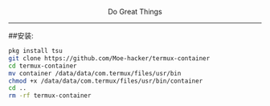 <p align="center">Do Great Things</p>         

--------
##安装:
```sh
pkg install tsu
git clone https://github.com/Moe-hacker/termux-container
cd termux-container
mv container /data/data/com.termux/files/usr/bin
chmod +x /data/data/com.termux/files/usr/bin/container
cd ..
rm -rf termux-container
```
